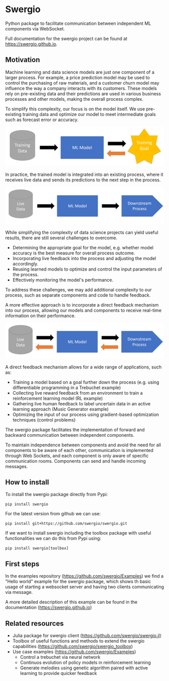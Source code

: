 # Swergio

Python package to facilitate communication between independent ML components via WebSocket.

Full documentation for the swergio project can be found at https://swergio.github.io.

## Motivation

Machine learning and data science models are just one component of a larger process. 
For example, a price prediction model may be used to control the purchasing of raw materials, 
and a customer churn model may influence the way a company interacts with its customers. 
These models rely on pre-existing data and their predictions are used in various business processes and other models, 
making the overall process complex.

To simplify this complexity, our focus is on the model itself. 
We use pre-existing training data and optimize our model to meet intermediate goals such as forecast error or accuracy.


![](imgs/train.png)

In practice, the trained model is integrated into an existing process, 
where it receives live data and sends its predictions to the next step in the process.

![](imgs/inference.png)

While simplifying the complexity of data science projects can yield useful results, there are still several challenges to overcome. 

- Determining the appropriate goal for the model, e.g. whether model accuracy is the best measure for overall process outcome.
- Incorporating live feedback into the process and adjusting the model accordingly.
- Reusing learned models to optimize and control the input parameters of the process.
- Effectively monitoring the model's performance.

To address these challenges, we may add additional complexity to our process, such as separate components and code to handle feedback. 

A more effective approach is to incorporate a direct feedback mechanism into our process, allowing our models and components to receive real-time information on their performance.


![](imgs/swergio.png)

A direct feedback mechanism allows for a wide range of applications, such as:

- Training a model based on a goal further down the process (e.g. using differentiable programming in a Trebuchet example)
- Collecting live reward feedback from an environment to train a reinforcement learning model (RL example)
- Gathering live human feedback to label uncertain data in an active learning approach (Music Generator example)
- Optimizing the input of our process using gradient-based optimization techniques (control problems)

The swergio package facilitates the implementation of forward and backward communication between independent components. 

To maintain independence between components and avoid the need for all components to be aware of each other, communication is implemented through Web Sockets, and each component is only aware of specific communication rooms. 
Components can send and handle incoming messages.


## How to install

To install the swergio package directly from Pypi:

```
pip install swergio 
```

For the latest version from github we can use:

```
pip install git+https://github.com/swergio/swergio.git
```

If we want to install swergio including the toolbox package with useful functionalities we can do this from Pypi using:

```
pip install swergio[toolbox] 
```


## First steps

In the examples repository (https://github.com/swergio/Examples) we find a "Hello world" example for the swergio package, which shows th basic usage of starting a websocket server and having two clients communicating via message.

A more detailed description of this example can be found in the documentation (https://swergio.github.io)


## Related resources

- Julia package for swergio client (https://github.com/swergio/swergio.jl)
- Toolbox of useful functions and methods to extend the swergio capabilities (https://github.com/swergio/swergio_toolbox)
- Use case examples (https://github.com/swergio/Examples)
    - Control a trebuchet via neural network
    - Continuos evolution of policy models in reinforcement learning
    - Generate melodies using genetic algorithm paired with active learning to provide quicker feedback
